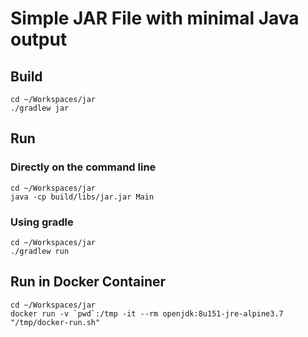 
# Simple JAR File with minimal Java output

## Build
```
cd ~/Workspaces/jar
./gradlew jar
```

## Run
### Directly on the command line
```
cd ~/Workspaces/jar
java -cp build/libs/jar.jar Main
```

### Using gradle
```
cd ~/Workspaces/jar
./gradlew run
```

## Run in Docker Container
```
cd ~/Workspaces/jar
docker run -v `pwd`:/tmp -it --rm openjdk:8u151-jre-alpine3.7 "/tmp/docker-run.sh"
```
